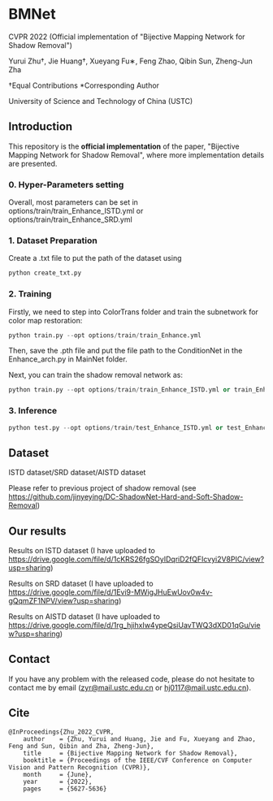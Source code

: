 # BMNet

CVPR 2022 (Official implementation of "Bijective Mapping Network for Shadow Removal")

Yurui Zhu†, Jie Huang†, Xueyang Fu∗, Feng Zhao, Qibin Sun, Zheng-Jun Zha

†Equal Contributions
*Corresponding Author

University of Science and Technology of China (USTC)

## Introduction

This repository is the **official implementation** of the paper, "Bijective Mapping Network for Shadow Removal", where more implementation details are presented.

### 0. Hyper-Parameters setting

Overall, most parameters can be set in options/train/train_Enhance_ISTD.yml or options/train/train_Enhance_SRD.yml

### 1. Dataset Preparation

Create a .txt file to put the path of the dataset using 

```python
python create_txt.py
```

### 2. Training

Firstly, we need to step into ColorTrans folder and train the subnetwork for color map restoration:

```python
python train.py --opt options/train/train_Enhance.yml
```

Then, save the .pth file and put the file path to the ConditionNet in the Enhance_arch.py in MainNet folder.

Next, you can train the shadow removal network as:

```python
python train.py --opt options/train/train_Enhance_ISTD.yml or train_Enhance_SRD.yml or train_Enhance_ISTD.yml
```


### 3. Inference

```python
python test.py --opt options/train/test_Enhance_ISTD.yml or test_Enhance_SRD.yml or test_Enhance_ISTD.yml
```

## Dataset

ISTD dataset/SRD dataset/AISTD dataset

Please refer to previous project of shadow removal (see https://github.com/jinyeying/DC-ShadowNet-Hard-and-Soft-Shadow-Removal)

## Our results

Results on ISTD dataset (I have uploaded to https://drive.google.com/file/d/1cKRS26fgSOyIDqriD2fQFIcvyi2V8PIC/view?usp=sharing)

Results on SRD dataset (I have uploaded to https://drive.google.com/file/d/1Evi9-MWigJHuEwUov0w4v-gQqmZF1NPV/view?usp=sharing)

Results on AISTD dataset (I have uploaded to https://drive.google.com/file/d/1rg_hjihxIw4ypeQsiUavTWQ3dXD01qGu/view?usp=sharing)


## Contact

If you have any problem with the released code, please do not hesitate to contact me by email (zyr@mail.ustc.edu.cn or hj0117@mail.ustc.edu.cn).

## Cite

```
@InProceedings{Zhu_2022_CVPR,
    author    = {Zhu, Yurui and Huang, Jie and Fu, Xueyang and Zhao, Feng and Sun, Qibin and Zha, Zheng-Jun},
    title     = {Bijective Mapping Network for Shadow Removal},
    booktitle = {Proceedings of the IEEE/CVF Conference on Computer Vision and Pattern Recognition (CVPR)},
    month     = {June},
    year      = {2022},
    pages     = {5627-5636}
```

